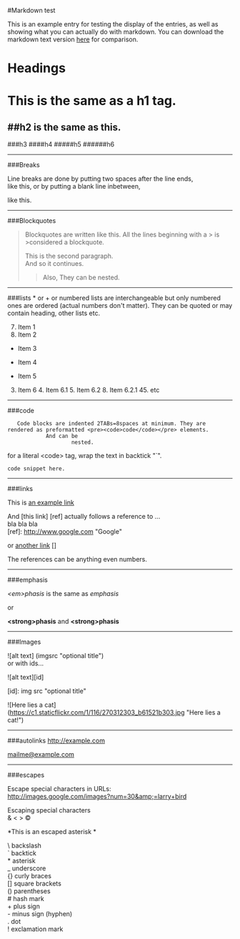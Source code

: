 #Markdown test

This is an example entry for testing the display of the entries, as well as showing what you can actually do with markdown.
You can download the markdown text version [here](./entries/example01.md) for comparison.

[This is actually a null link, but is how you add a comment]: <>
[This will not show up in the converted html]: <>

Headings
========
# This is the same as a h1 tag.

##h2 is the
same as this.
------

###h3
####h4
#####h5
######h6  

* * * 
###Breaks

Line breaks are done by putting two spaces after the line ends,  
like this, or by putting a blank line inbetween,

like this.

-------
###Blockquotes
>Blockquotes are written like this. All the lines beginning with a &gt; is  >considered a blockquote.  
> 
>This is the second paragraph.  
>And so it continues.
>    >Also, They can be nested.
>

-------
###lists
 \* or \+  or numbered lists are interchangeable but only numbered ones are ordered (actual numbers don't matter). They can be quoted or may contain heading, other lists etc.

7. Item 1
3. Item 2
* Item 3
+ Item 4
- Item 5
3. Item 6
   4. Item 6.1
   5. Item 6.2
      8. Item 6.2.1
      45. etc

-------
###code

       Code blocks are indented 2TABs=8spaces at minimum. They are rendered as preformatted <pre><code>code</code></pre> elements.
                And can be
                        nested.

for a literal &lt;code&gt; tag, wrap the text in backtick "`".

` code snippet here. `

-------
###links

This is [an example link](http://www.google.com "Google")  

And [this link] [ref] actually follows a reference to ...  
bla bla bla  
[ref]: http://www.google.com "Google"

or [another link] []

[another link]: http://www.yahoo.com

The references can be anything even numbers.

------
###emphasis

*&lt;em&gt;phasis*  is the same as _emphasis_

or  

**&lt;strong&gt;phasis** and __&lt;strong&gt;phasis__

------
###Images

![alt text] (imgsrc "optional title")  
or with ids...

![alt text][id]

[id]: img src "optional title"

![Here lies a cat] (https://c1.staticflickr.com/1/116/270312303_b61521b303.jpg "Here lies a cat!")

------
###autolinks
<http://example.com>

<mailme@example.com>

-------
###escapes

Escape special characters in URLs:  
http://images.google.com/images?num=30&amp;=larry+bird  

Escaping special characters  
&amp; &lt; &gt; &copy;

\*This is an escaped asterisk \*

\   backslash  
`   backtick  
\*   asterisk  
_   underscore  
{}  curly braces  
[]  square brackets  
()  parentheses  
\#   hash mark  
\+   plus sign  
\-   minus sign (hyphen)  
.   dot  
!   exclamation mark  

